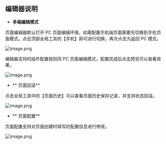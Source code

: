 ## 编辑器说明

- **多端编辑模式**

页面编辑器默认打开 PC 页面编辑环境，如需配置手机端页面需要先切换到手机页面模式。点击顶部全局工具的【手机】即可进行切换，再次点击为返回 PC 模式。

![image.png](../../../../staic/img/操作指南/页面设计/普通页面设计/编辑器说明/image_369f994.png)

编辑器支持的组件配置规则同 PC 页面编辑模式，配置完成后点击预览可以查看效果。

![image.png](../../../../staic/img/操作指南/页面设计/普通页面设计/编辑器说明/image_6dbb82d.png)

- ** 页面回滚**

点击全局工具中的【页面历史】可以查看页面历史保存记录，并支持状态回滚。

![image.png](../../../../staic/img/操作指南/页面设计/普通页面设计/编辑器说明/image_0c5de0d.png)

- ** 页面配置**

页面配置支持对页面创建时填写的配置信息进行修改。

![image.png](../../../../staic/img/操作指南/页面设计/普通页面设计/编辑器说明/image_d89ec90.png)
